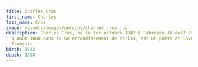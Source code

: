 ```yaml
---
title: Charles Cros
first_name: Charles
last_name: Cros
image: /assets/images/persons/charles_cros.jpg
description: Charles Cros, né le 1er octobre 1842 à Fabrezan (Aude)2 et mort le
  9 août 1888 dans le 6e arrondissement de Paris3, est un poète et inventeur
  français.
birth: 1842
death: 1888
---
```

